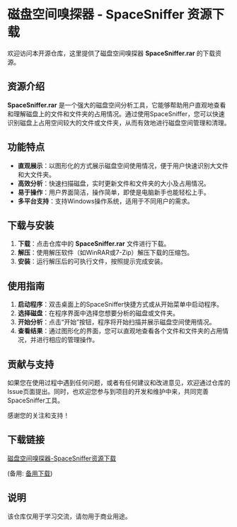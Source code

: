 # 磁盘空间嗅探器 - SpaceSniffer 资源下载

欢迎访问本开源仓库，这里提供了磁盘空间嗅探器 **SpaceSniffer.rar** 的下载资源。

## 资源介绍

**SpaceSniffer.rar** 是一个强大的磁盘空间分析工具，它能够帮助用户直观地查看和理解磁盘上的文件和文件夹的占用情况。通过使用SpaceSniffer，您可以快速识别磁盘上占用空间较大的文件或文件夹，从而有效地进行磁盘空间管理和清理。

## 功能特点

- **直观展示**：以图形化的方式展示磁盘空间使用情况，便于用户快速识别大文件和大文件夹。
- **高效分析**：快速扫描磁盘，实时更新文件和文件夹的大小及占用情况。
- **易于操作**：用户界面简洁，操作简单，即使是电脑新手也能轻松上手。
- **多平台支持**：支持Windows操作系统，适用于不同用户的需求。

## 下载与安装

1. **下载**：点击仓库中的 **SpaceSniffer.rar** 文件进行下载。
2. **解压**：使用解压软件（如WinRAR或7-Zip）解压下载的压缩包。
3. **安装**：运行解压后的可执行文件，按照提示完成安装。

## 使用指南

1. **启动程序**：双击桌面上的SpaceSniffer快捷方式或从开始菜单中启动程序。
2. **选择磁盘**：在程序界面中选择您想要分析的磁盘或文件夹。
3. **开始分析**：点击“开始”按钮，程序将开始扫描并展示磁盘空间使用情况。
4. **查看结果**：通过图形化的界面，您可以直观地查看各个文件和文件夹的占用情况，并进行相应的管理操作。

## 贡献与支持

如果您在使用过程中遇到任何问题，或者有任何建议和改进意见，欢迎通过仓库的Issue页面提出。同时，也欢迎您参与到项目的开发和维护中来，共同完善SpaceSniffer工具。

感谢您的关注和支持！

## 下载链接
[磁盘空间嗅探器-SpaceSniffer资源下载](https://pan.quark.cn/s/31503ef94168) 

(备用: [备用下载](https://pan.baidu.com/s/11A4CLS_6kKnzuMuiDEkDyg?pwd=1234))

## 说明

该仓库仅用于学习交流，请勿用于商业用途。
